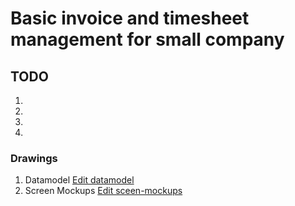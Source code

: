 # Basic invoice and timesheet management for small company

## TODO
1.
2.
3.
4.





### Drawings
1. Datamodel
[Edit datamodel](https://app.diagrams.net/#Hhoudaerttim%2FSalithoInvoice%2Fmain%2Fdatamodel.drawio)
2. Screen Mockups
[Edit sceen-mockups](https://app.diagrams.net/#Hhoudaerttim%2FSalithoInvoice%2Fmain%2Fscreen-mockups.drawio)

